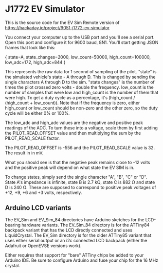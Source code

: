 # J1772 EV Simulator

This is the source code for the EV Sim Remote version of https://hackaday.io/project/9051-j1772-ev-simulator

You connect your computer up to the USB port and you'll see a serial port. Open this port and configure it for 9600
baud, 8N1. You'll start getting JSON frames that look like this:

{ state=A, state_changes=2000, low_count=50000, high_count=100000, low_adc=172, high_adc=844 }

This represents the raw data for 1 second of sampling of the pilot. "state" is the simulated vehicle's state - A through
D. This is changed by sending the single characters A through D to the sim. "state changes" is the number of times the pilot
crossed zero volts - double the frequency. low_count is the number of samples that were low and high_count is the
number of them that were high. To get a duty cycle as a percentage, it's (high_count / (high_count + low_count)). Note
that if the frequency is zero, either high_count or low_count should be non-zero and the other zero, so the duty cycle
will be either 0% or 100%.

The low_adc and high_adc values are the negative and positive peak readings of the ADC. To turn these into a voltage,
scale them by first adding the PILOT_READ_OFFSET value and then multiplying the sum by the PILOT_READ_SCALE factor.

The PILOT_READ_OFFSET is -556 and the PILOT_READ_SCALE value is 32. The result in in mV.

What you should see is that the negative peak remains close to -12 volts and the positive peak will depend on what
state the EV SIM is in.

To change states, simply send the single character "A", "B", "C" or "D". State A's impedance is infinite, state B is
2.7 kΩ, state C is 882 Ω and state D is 240 Ω. These are supposed to correspond to positive peak voltages of +12, +9,
+6 and +3 volts, respectively.

## Arduino LCD variants

The EV_Sim and EV_Sim_84 directories have Arduino sketches for the LCD-bearing hardware variants. The EV_Sim_84 directory
is for the ATTiny84 backpack variant that has the LCD directly connected and uses LiquidCrystal. The EV_Sim directory
is for the older ATTiny85 variant that uses either serial output or an i2c connected LCD backpack (either the Adafruit
or OpenEVSE versions work).

Either requires that support for "bare" ATTiny chips be added to your Arduino IDE. Be sure to configure Arduino and fuse
your chip for the 16 MHz crystal.
